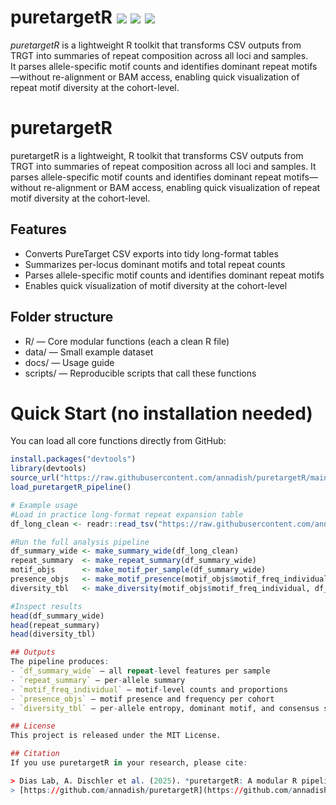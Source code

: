# puretargetR <img src="https://img.shields.io/badge/made%20with-R-blue.svg"> <img src="https://img.shields.io/badge/license-MIT-green"> <img src="https://img.shields.io/badge/version-v0.1.0-lightgrey">

_puretargetR_ is a lightweight R toolkit that transforms CSV outputs from TRGT into summaries of repeat composition across all loci and samples.  
It parses allele-specific motif counts and identifies dominant repeat motifs—without re-alignment or BAM access, enabling quick visualization of repeat motif diversity at the cohort-level.

# puretargetR
puretargetR is a lightweight, R toolkit that transforms CSV outputs from TRGT into summaries of repeat composition across all loci and samples. It parses allele-specific motif counts and identifies dominant repeat motifs—without re-alignment or BAM access, enabling quick visualization of repeat motif diversity at the cohort-level. 

## Features
- Converts PureTarget CSV exports into tidy long-format tables
- Summarizes per-locus dominant motifs and total repeat counts
- Parses allele-specific motif counts and identifies dominant repeat motifs
- Enables quick visualization of motif diversity at the cohort-level

## Folder structure
- R/ — Core modular functions (each a clean R file)
- data/ — Small example dataset
- docs/ — Usage guide
- scripts/ — Reproducible scripts that call these functions

# Quick Start (no installation needed)
You can load all core functions directly from GitHub:

```r
install.packages("devtools")
library(devtools)
source_url("https://raw.githubusercontent.com/annadish/puretargetR/main/R/load_pipeline.R")
load_puretargetR_pipeline()

# Example usage
#Load in practice long-format repeat expansion table
df_long_clean <- readr::read_tsv("https://raw.githubusercontent.com/annadish/puretargetR/main/data/example_df_long_clean.tsv")

#Run the full analysis pipeline
df_summary_wide <- make_summary_wide(df_long_clean)
repeat_summary  <- make_repeat_summary(df_summary_wide)
motif_objs      <- make_motif_per_sample(df_summary_wide)
presence_objs   <- make_motif_presence(motif_objs$motif_freq_individual)
diversity_tbl   <- make_diversity(motif_objs$motif_freq_individual, df_summary_wide)

#Inspect results
head(df_summary_wide)
head(repeat_summary)
head(diversity_tbl)

## Outputs
The pipeline produces:
- `df_summary_wide` — all repeat-level features per sample
- `repeat_summary` — per-allele summary
- `motif_freq_individual` — motif-level counts and proportions
- `presence_objs` — motif presence and frequency per cohort
- `diversity_tbl` — per-allele entropy, dominant motif, and consensus size

## License
This project is released under the MIT License.

## Citation
If you use puretargetR in your research, please cite:

> Dias Lab, A. Dischler et al. (2025). *puretargetR: A modular R pipeline for quick allele-resolved repeat and motif diversity analysis.* GitHub Repository.  
> [https://github.com/annadish/puretargetR](https://github.com/annadish/puretargetR)

